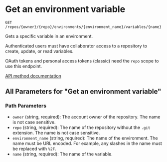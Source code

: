 # Get an environment variable

`GET /repos/{owner}/{repo}/environments/{environment_name}/variables/{name}`

Gets a specific variable in an environment.

Authenticated users must have collaborator access to a repository to create, update, or read variables.

OAuth tokens and personal access tokens (classic) need the `repo` scope to use this endpoint.

[API method documentation](https://docs.github.com/rest/actions/variables#get-an-environment-variable)

## All Parameters for "Get an environment variable"

### Path Parameters

- `owner` (string, required): The account owner of the repository. The name is not case sensitive.
- `repo` (string, required): The name of the repository without the `.git` extension. The name is not case sensitive.
- `environment_name` (string, required): The name of the environment. The name must be URL encoded. For example, any slashes in the name must be replaced with `%2F`.
- `name` (string, required): The name of the variable.